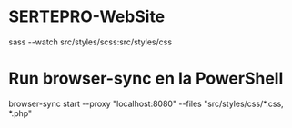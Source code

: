 # SERTEPRO-WebSite

sass --watch src/styles/scss:src/styles/css

# Run browser-sync en la PowerShell

browser-sync start --proxy "localhost:8080" --files "src/styles/css/*.css, *.php"